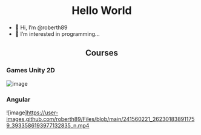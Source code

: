 
<h1 align="center">Hello World</h1>


- 👋 Hi, I’m @roberth89
- 👀 I’m interested in programming...


<h2 align="center">Courses</h2>

<h3>Games Unity 2D</h3>

![image](https://media.giphy.com/media/SsqSVndYYzXI8xpa25/giphy.gif?cid=790b761111b05b196ae2e80c0cabb23bd7e3b36fbd1cb982&rid=giphy.gif&ct=g)


<!--

<p align="center">
  <img src="https://media.giphy.com/media/13HgwGsXF0aiGY/giphy.gif">
</p>
-->

<h3>Angular</h3>

![image]https://user-images.github.com/roberth89/Files/blob/main/241560221_262301838911759_3933586193977132835_n.mp4

<!--https://user-images.githubusercontent.com/58986949/115314310-805b2780-a1a7-11eb-8558-648a367ea231.mp4-->

